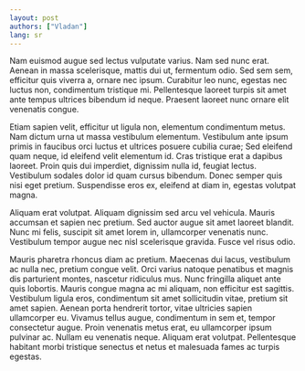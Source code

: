 ```yaml
---
layout: post
authors: ["Vladan"]
lang: sr
---
```


Nam euismod augue sed lectus vulputate varius. Nam sed nunc erat. Aenean in massa scelerisque, mattis dui ut, fermentum odio. Sed sem sem, efficitur quis viverra a, ornare nec ipsum. Curabitur leo nunc, egestas nec luctus non, condimentum tristique mi. Pellentesque laoreet turpis sit amet ante tempus ultrices bibendum id neque. Praesent laoreet nunc ornare elit venenatis congue.

Etiam sapien velit, efficitur ut ligula non, elementum condimentum metus. Nam dictum urna ut massa vestibulum elementum. Vestibulum ante ipsum primis in faucibus orci luctus et ultrices posuere cubilia curae; Sed eleifend quam neque, id eleifend velit elementum id. Cras tristique erat a dapibus laoreet. Proin quis dui imperdiet, dignissim nulla id, feugiat lectus. Vestibulum sodales dolor id quam cursus bibendum. Donec semper quis nisi eget pretium. Suspendisse eros ex, eleifend at diam in, egestas volutpat magna.

Aliquam erat volutpat. Aliquam dignissim sed arcu vel vehicula. Mauris accumsan et sapien nec pretium. Sed auctor augue sit amet laoreet blandit. Nunc mi felis, suscipit sit amet lorem in, ullamcorper venenatis nunc. Vestibulum tempor augue nec nisl scelerisque gravida. Fusce vel risus odio.

Mauris pharetra rhoncus diam ac pretium. Maecenas dui lacus, vestibulum ac nulla nec, pretium congue velit. Orci varius natoque penatibus et magnis dis parturient montes, nascetur ridiculus mus. Nunc fringilla aliquet ante quis lobortis. Mauris congue magna ac mi aliquam, non efficitur est sagittis. Vestibulum ligula eros, condimentum sit amet sollicitudin vitae, pretium sit amet sapien. Aenean porta hendrerit tortor, vitae ultricies sapien ullamcorper eu. Vivamus tellus augue, condimentum in sem et, tempor consectetur augue. Proin venenatis metus erat, eu ullamcorper ipsum pulvinar ac. Nullam eu venenatis neque. Aliquam erat volutpat. Pellentesque habitant morbi tristique senectus et netus et malesuada fames ac turpis egestas.
